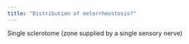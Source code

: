 ```yaml
---
title: "Distribution of melorrheostosis?"
---
```

Single sclerotome (zone supplied by a single sensory nerve)

